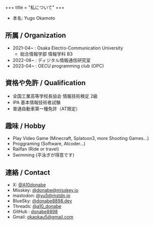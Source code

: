 +++
title = "私について"
+++


- 本名: Yugo Okamoto

## 所属 / Organization

- 2021-04~ : Osaka Electro-Communication University
    - 総合情報学部 情報学科 B3
- 2022-08~ : ディジタル情報通信研究室
- 2023-04~ : OECU programming club (OPC)

## 資格や免許 / Qualification

- 全国工業高等学校長協会 情報技術検定 2級
- IPA 基本情報技術者試験
- 普通自動車第一種免許（AT限定）


## 趣味 / Hobby

- Play Video Game (Minecraft, Splatoon3, more Shooting Games...)
- Proggraming (Software, Atcoder...)
- Railfan (Ride or travel)
- Swimming (平泳ぎが得意です)

## 連絡 / Contact

- X: [@A10donabe](https://twitter.com/A10donabe)
- Misskey: [@donabe@misskey.io](https://misskey.io/@donabe)
- mastodon: [@yu5@mstdn.jp](https://mstdn.jp/@yu5)
- BlueSky: [@donabe8898.dev](https://bsky.app/profile/donabe8898.dev)
- Threads: [@a10_donabe](https://www.threads.net/@a10_donabe)
- GitHub : [donabe8898](https://github.com/donabe8898)
- Gmail: [okaokau5@gmail.com](okaokau5@gmail.com)